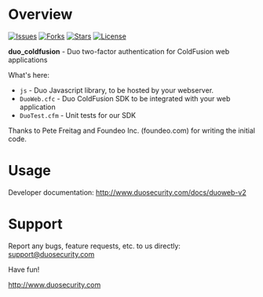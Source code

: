 # Overview

[![Issues](https://img.shields.io/github/issues/duosecurity/duo_coldfusion)](https://github.com/duosecurity/duo_coldfusion/issues)
[![Forks](https://img.shields.io/github/forks/duosecurity/duo_coldfusion)](https://github.com/duosecurity/duo_coldfusion/network/members)
[![Stars](https://img.shields.io/github/stars/duosecurity/duo_coldfusion)](https://github.com/duosecurity/duo_coldfusion/stargazers)
[![License](https://img.shields.io/badge/License-View%20License-orange)](https://github.com/duosecurity/duo_coldfusion/blob/master/LICENSE)

**duo_coldfusion** - Duo two-factor authentication for ColdFusion web applications

What's here:

* `js` - Duo Javascript library, to be hosted by your webserver.
* `DuoWeb.cfc` - Duo ColdFusion SDK to be integrated with your web application
* `DuoTest.cfm` -  Unit tests for our SDK

Thanks to Pete Freitag and Foundeo Inc. (foundeo.com) for writing the
initial code.

# Usage

Developer documentation: <http://www.duosecurity.com/docs/duoweb-v2>

# Support

Report any bugs, feature requests, etc. to us directly:
support@duosecurity.com

Have fun!

<http://www.duosecurity.com>
